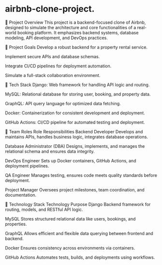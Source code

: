 # airbnb-clone-project.
📌 Project Overview
This project is a backend-focused clone of Airbnb, designed to simulate the architecture and core functionalities of a real-world booking platform. It emphasizes backend systems, database modeling, API development, and DevOps practices.

🎯 Project Goals
Develop a robust backend for a property rental service.

Implement secure APIs and database schemas.

Integrate CI/CD pipelines for deployment automation.

Simulate a full-stack collaboration environment.

🧰 Tech Stack
Django: Web framework for handling API logic and routing.

MySQL: Relational database for storing user, booking, and property data.

GraphQL: API query language for optimized data fetching.

Docker: Containerization for consistent development and deployment.

GitHub Actions: CI/CD pipeline for automated testing and deployment.

👥 Team Roles
Role	Responsibilities
Backend Developer	Develops and maintains APIs, handles business logic, integrates database operations.

Database Administrator (DBA)	Designs, implements, and manages the relational schema and ensures data integrity.

DevOps Engineer	Sets up Docker containers, GitHub Actions, and deployment pipelines.

QA Engineer	Manages testing, ensures code meets quality standards before deployment.

Project Manager	Oversees project milestones, team coordination, and documentation.

🧱 Technology Stack
Technology	Purpose
Django	Backend framework for routing, models, and RESTful API logic.

MySQL	Stores structured relational data like users, bookings, and properties.

GraphQL	Allows efficient and flexible data querying between frontend and backend.

Docker	Ensures consistency across environments via containers.

GitHub Actions	Automates tests, builds, and deployments using workflows.
